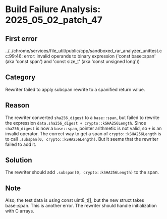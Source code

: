 # Build Failure Analysis: 2025_05_02_patch_47

## First error

../../chrome/services/file_util/public/cpp/sandboxed_rar_analyzer_unittest.cc:99:46: error: invalid operands to binary expression ('const base::span<const uint8_t>' (aka 'const span<const unsigned char>') and 'const size_t' (aka 'const unsigned long'))

## Category
Rewriter failed to apply subspan rewrite to a spanified return value.

## Reason
The rewriter converted `sha256_digest` to a `base::span`, but failed to rewrite the expression `data.sha256_digest + crypto::kSHA256Length`. Since `sha256_digest` is now a `base::span`, pointer arithmetic is not valid, so `+` is an invalid operator. The correct way to get a span of `crypto::kSHA256Length` is to call `.subspan(0, crypto::kSHA256Length)`. But it seems that the rewriter failed to add it.

## Solution
The rewriter should add `.subspan(0, crypto::kSHA256Length)` to the span.

## Note
Also, the test data is using const uint8_t[], but the new struct takes base::span<const uint8_t>. This is another error. The rewriter should handle initialization with C arrays.